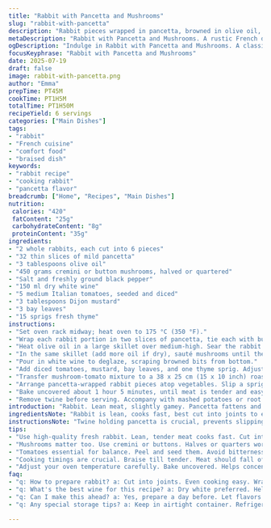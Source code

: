 ```yaml
---
title: "Rabbit with Pancetta and Mushrooms"
slug: "rabbit-with-pancetta"
description: "Rabbit pieces wrapped in pancetta, browned in olive oil, cooked with mushrooms and a light tomato and Dijon mustard sauce, finished with fresh herbs. Adjusted ingredient quantities and cooking times for variation. Pancetta delivers salt and fat. Mushrooms give umami. Tomatoes bring acidity, balanced by mustard's subtle heat. Herbs lift flavors, thyme and bay leaves infuse during braising. Oven-braised till meat almost falls off the bone. Serve with creamy mash or root veggies."
metaDescription: "Rabbit with Pancetta and Mushrooms. A rustic French dish with layers of flavor. Ideal for gatherings. Comfort and elegance on a plate."
ogDescription: "Indulge in Rabbit with Pancetta and Mushrooms. A classic French recipe offering rich flavor, perfect for cozy dinners or entertaining guests."
focusKeyphrase: "Rabbit with Pancetta and Mushrooms"
date: 2025-07-19
draft: false
image: rabbit-with-pancetta.png
author: "Emma"
prepTime: PT45M
cookTime: PT1H5M
totalTime: PT1H50M
recipeYield: 6 servings
categories: ["Main Dishes"]
tags:
- "rabbit"
- "French cuisine"
- "comfort food"
- "braised dish"
keywords:
- "rabbit recipe"
- "cooking rabbit"
- "pancetta flavor"
breadcrumb: ["Home", "Recipes", "Main Dishes"]
nutrition: 
 calories: "420"
 fatContent: "25g"
 carbohydrateContent: "8g"
 proteinContent: "35g"
ingredients:
- "2 whole rabbits, each cut into 6 pieces"
- "32 thin slices of mild pancetta"
- "3 tablespoons olive oil"
- "450 grams cremini or button mushrooms, halved or quartered"
- "Salt and freshly ground black pepper"
- "150 ml dry white wine"
- "5 medium Italian tomatoes, seeded and diced"
- "3 tablespoons Dijon mustard"
- "3 bay leaves"
- "15 sprigs fresh thyme"
instructions:
- "Set oven rack midway; heat oven to 175 °C (350 °F)."
- "Wrap each rabbit portion in two slices of pancetta, tie each with butcher's twine for stability and even cooking."
- "Heat olive oil in a large skillet over medium-high. Sear the rabbit pieces in batches, turning to brown all sides. Remove and keep warm."
- "In the same skillet (add more oil if dry), sauté mushrooms until their moisture evaporates and edges turn golden. Season with salt and pepper."
- "Pour in white wine to deglaze, scraping browned bits from bottom."
- "Add diced tomatoes, mustard, bay leaves, and one thyme sprig. Adjust seasoning to taste."
- "Transfer mushroom-tomato mixture to a 38 x 25 cm (15 x 10 inch) roasting dish, spreading evenly."
- "Arrange pancetta-wrapped rabbit pieces atop vegetables. Slip a sprig of thyme under the twine of each piece."
- "Bake uncovered about 1 hour 5 minutes, until meat is tender and easy to separate from bone."
- "Remove twine before serving. Accompany with mashed potatoes or root vegetable purée."
introduction: "Rabbit. Lean meat, slightly gamey. Pancetta fattens and flavors each piece, wrapping juicy, delicate meat tight. Mushrooms soak up juices and fat. Tomatoes chopped fine, release acidity to cut richness. Dijon mustard tickles with sharpness. Bay leaves and thyme linger, aroma fills kitchen. Pan drippings deglazed with white wine, lifting all flavors. Long braise lets meat soften, pancetta crisps a little. Simple, classic. Rustic but refined. Serve quick. Or wait and the flavors meld deeper. Mash on side absorbs sauce. Fork-ready meat, all intertwined aromas explode. No fuss but layers in every bite. Slow cooking with quick prep, contrasts texture and taste well. Seasonal. Easy change ups with wild mushrooms or herbs. Comfort food with a twist. Good for gatherings; looks fancy, is simple. Just don’t rush the oven."
ingredientsNote: "Rabbit is lean, cooks fast, best cut into joints to ensure even cooking and ease of serving. Pancetta wraps keep meat moist and inject saltiness, doubling as a natural tie. More slices than usual used here for added flavor punch and fat. Mushrooms best fresh, cremini preferred for texture but button is fine. Quarter rather than slice preserves bite. Tomatoes must be peeled then seeded to avoid bitterness and excess moisture. Dijon mustard balances acidity and fat without overpowering; more or less can be adjusted to taste. Bay leaves and fresh thyme preferred for fresh aroma but dried may substitute with less quantity. Olive oil for searing, use mild flavor to avoid masking delicate rabbit. White wine must be dry, helps dissolve pan fond while adding sharpness. Roasting dish size standardized for even heat distribution."
instructionsNote: "Twine holding pancetta is crucial, prevents slipping off during transfer and braising. Browning rabbit pieces thoroughly before adding vegetables develops deep flavor. Mushrooms sautéed alone to expel water improves texture, prevents sogginess later. Deglazing pan is overlooked but lifts flavor-packed bits stuck to skillet. Combine vegetables and aromatics then spread evenly in roasting pan ensures rabbit cooks gently atop a flavorful mirepoix-like base. Nestling herb sprigs under twine infuses meat directly, better than tossing loose in pan. Baking uncovered concentrates flavors, promotes amalgamation without stewing. Timings adjusted five minutes longer so meat softens without drying. Remove twine near end or immediately before serving to keep presentation neat. Pair with buttery or olive oil mashed potatoes, root veg purée or crusty bread to enjoy sauce fully."
tips:
- "Use high-quality fresh rabbit. Lean, tender meat cooks fast. Cut into joints for even cook. Wrap with pancetta for moisture. Adds saltiness. More slices mean more flavor. Sear well. Get that nice brown. Important for depth."
- "Mushrooms matter too. Use cremini or buttons. Halves or quarters work fine. Sauté till golden. Evaporates moisture. Key to texture. Don’t skip deglazing. Scrape up all those tasty bits. Adds layers."
- "Tomatoes essential for balance. Peel and seed them. Avoid bitterness. Mustard is for acidity. Adjust to taste. Bay leaves give depth. Thyme aroma complements well. Fresh preferred. Dried ok, use less. Better flavor with fresh herbs."
- "Cooking timings are crucial. Braise till tender. Meat should fall off the bone. Remove twine before serving. Details for presentation. Serve with creamy mash or root veg. Absorbs the sauce well. Flavor combinations explode."
- "Adjust your oven temperature carefully. Bake uncovered. Helps concentrate flavors. Promotes a rich sauce. Last few minutes, don’t rush. Let it rest a bit. Can meld flavors further. A little patience goes a long way."
faq:
- "q: How to prepare rabbit? a: Cut into joints. Even cooking easy. Wrap each in pancetta. Enhance moisture. Secure with twine. Keeps everything stable during cooking. Handle carefully."
- "q: What's the best wine for this recipe? a: Dry white preferred. Helps lift flavors. Acid cuts through fat. Enhances the sauce. Don’t substitute with sweet options. Changes the whole flavor profile."
- "q: Can I make this ahead? a: Yes, prepare a day before. Let flavors deepen. Store in fridge. Reheat gently to preserve texture. Alternatively, freeze portions for later. Quick meal for busy nights."
- "q: Any special storage tips? a: Keep in airtight container. Refrigerate leftovers. Best consumed within three days. For longer, freeze. Prevent freezer burn. Reheat fully before serving, check seasoning."

---
```

